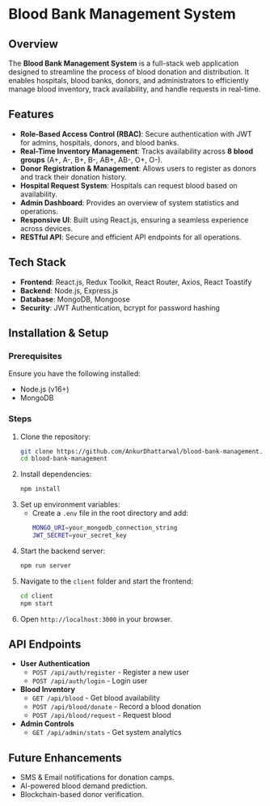 # Blood Bank Management System

## Overview
The **Blood Bank Management System** is a full-stack web application designed to streamline the process of blood donation and distribution. It enables hospitals, blood banks, donors, and administrators to efficiently manage blood inventory, track availability, and handle requests in real-time.

## Features
- **Role-Based Access Control (RBAC)**: Secure authentication with JWT for admins, hospitals, donors, and blood banks.
- **Real-Time Inventory Management**: Tracks availability across **8 blood groups** (A+, A-, B+, B-, AB+, AB-, O+, O-).
- **Donor Registration & Management**: Allows users to register as donors and track their donation history.
- **Hospital Request System**: Hospitals can request blood based on availability.
- **Admin Dashboard**: Provides an overview of system statistics and operations.
- **Responsive UI**: Built using React.js, ensuring a seamless experience across devices.
- **RESTful API**: Secure and efficient API endpoints for all operations.

## Tech Stack
- **Frontend**: React.js, Redux Toolkit, React Router, Axios, React Toastify
- **Backend**: Node.js, Express.js
- **Database**: MongoDB, Mongoose
- **Security**: JWT Authentication, bcrypt for password hashing

## Installation & Setup
### Prerequisites
Ensure you have the following installed:
- Node.js (v16+)
- MongoDB

### Steps
1. Clone the repository:
   ```sh
   git clone https://github.com/AnkurDhattarwal/blood-bank-management.git
   cd blood-bank-management
   ```
2. Install dependencies:
   ```sh
   npm install
   ```
3. Set up environment variables:
   - Create a `.env` file in the root directory and add:
     ```sh
     MONGO_URI=your_mongodb_connection_string
     JWT_SECRET=your_secret_key
     ```
4. Start the backend server:
   ```sh
   npm run server
   ```
5. Navigate to the `client` folder and start the frontend:
   ```sh
   cd client
   npm start
   ```
6. Open `http://localhost:3000` in your browser.

## API Endpoints
- **User Authentication**
  - `POST /api/auth/register` - Register a new user
  - `POST /api/auth/login` - Login user
- **Blood Inventory**
  - `GET /api/blood` - Get blood availability
  - `POST /api/blood/donate` - Record a blood donation
  - `POST /api/blood/request` - Request blood
- **Admin Controls**
  - `GET /api/admin/stats` - Get system analytics

## Future Enhancements
- SMS & Email notifications for donation camps.
- AI-powered blood demand prediction.
- Blockchain-based donor verification.



